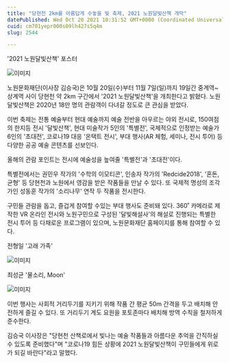 ```yaml
---
title: "당현천 2km를 아름답게 수놓을 빛 축제, 2021 노원달빛산책 개막"
datePublished: Wed Oct 20 2021 10:31:52 GMT+0000 (Coordinated Universal Time)
cuid: cm701yepr000s09lh427s5q4m
slug: 2544

---
```



'2021 노원달빛산책' 포스터

![이미지](https://cdn.hashnode.com/res/hashnode/image/upload/v1739252364514/0608ba3f-d2bc-45c6-811b-5f15ba810896.jpeg)

노원문화재단(이사장 김승국)은 10월 20일(수)부터 11월 7일(일)까지 19일간 중계역~상계역 사이 당현천 약 2km 구간에서 '2021 노원달빛산책'을 개최한다고 밝혔다. 노원달빛산책은 2020년 18만 명의 관람객이 다녀갈 정도로 큰 관심을 받았다.

이번 축제는 전통 예술부터 현대 예술까지 예술 전반을 아우르는 야외 전시로, 150여점의 한지등 전시 '달빛산책', 현대 미술작가 5인의 '특별전', 국제적으로 인정받는 예술가 6인의 '초대전', 코로나19 대응 '온택트 전시', 부대 행사(AR 체험, 세미나, 전시 투어) 등 다양한 공공 예술 콘텐츠를 선보인다.

올해의 관람 포인트는 전시에 예술성을 높여줄 '특별전'과 '초대전'이다.

특별전에서는 권민우 작가의 '수학의 이모티콘', 인송자 작가의 'Redcide2018', '혼돈, 균형' 등 당현천과 노원에서 영감을 받은 작품들을 만날 수 있다. 또 국제적 명성의 조각가인 성동훈 작가의 '소리나무' 연작 두 작품을 전시한다.

구민들 관람을 돕고, 즐겁게 참여할 수있는 부대 행사도 준비돼 있다. 360˚ 카메라로 제작한 VR 온라인 전시와 노원구민으로 구성된 '달빛해설사'의 해설로 진행되는 특별한 전시 투어 등 다채로운 프로그램이 있으며, 노원문화재단 홈페이지를 통해 참여할 수 있다.

전형일 '고래 가족'

![이미지](https://cdn.hashnode.com/res/hashnode/image/upload/v1739252367010/91f8c07e-e39f-4cde-a2e4-98cba0557d46.jpeg)

최성균 '물소리, Moon'

![이미지](https://cdn.hashnode.com/res/hashnode/image/upload/v1739252369378/97fbf2a7-3459-445b-9435-c7db15bf27d4.jpeg)

이번 행사는 사회적 거리두기를 지키기 위해 작품 간 평균 50m 간격을 두고 배치해 안전하게 즐길 수 있다. 또 거리두기 계도 요원을 포토존마다 배치해 방역 수칙을 철저하게 준수한다.

김승국 이사장은 "당현천 산책로에서 빛나는 예술 작품들과 아름다운 추억을 간직하실 수 있도록 준비했다"며 "코로나19 힘든 상황에 2021 노원달빛산책이 구민들에게 위로가 되길 바란다"라고 말했다.